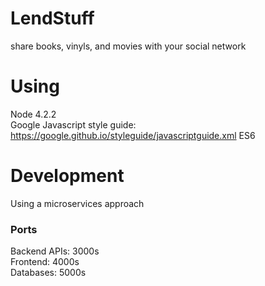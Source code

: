 # LendStuff
share books, vinyls, and movies with your social network

# Using
Node 4.2.2 </br>
Google Javascript style guide: https://google.github.io/styleguide/javascriptguide.xml
ES6

# Development
Using a microservices approach </br>

### Ports
Backend APIs: 3000s </br>
Frontend:     4000s </br>
Databases:    5000s </br>
